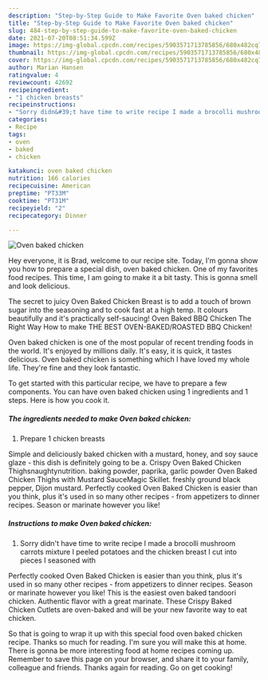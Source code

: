 ```yaml
---
description: "Step-by-Step Guide to Make Favorite Oven baked chicken"
title: "Step-by-Step Guide to Make Favorite Oven baked chicken"
slug: 484-step-by-step-guide-to-make-favorite-oven-baked-chicken
date: 2021-07-20T08:51:34.599Z
image: https://img-global.cpcdn.com/recipes/5903571713785856/680x482cq70/oven-baked-chicken-recipe-main-photo.jpg
thumbnail: https://img-global.cpcdn.com/recipes/5903571713785856/680x482cq70/oven-baked-chicken-recipe-main-photo.jpg
cover: https://img-global.cpcdn.com/recipes/5903571713785856/680x482cq70/oven-baked-chicken-recipe-main-photo.jpg
author: Marian Hansen
ratingvalue: 4
reviewcount: 42692
recipeingredient:
- "1 chicken breasts"
recipeinstructions:
- "Sorry didn&#39;t have time to write recipe I made a brocolli mushroom carrots mixture I peeled potatoes and the chicken breast I cut into pieces I seasoned with"
categories:
- Recipe
tags:
- oven
- baked
- chicken

katakunci: oven baked chicken 
nutrition: 166 calories
recipecuisine: American
preptime: "PT33M"
cooktime: "PT31M"
recipeyield: "2"
recipecategory: Dinner

---
```



![Oven baked chicken](https://img-global.cpcdn.com/recipes/5903571713785856/680x482cq70/oven-baked-chicken-recipe-main-photo.jpg)

Hey everyone, it is Brad, welcome to our recipe site. Today, I'm gonna show you how to prepare a special dish, oven baked chicken. One of my favorites food recipes. This time, I am going to make it a bit tasty. This is gonna smell and look delicious.

The secret to juicy Oven Baked Chicken Breast is to add a touch of brown sugar into the seasoning and to cook fast at a high temp. It colours beautifully and it&#39;s practically self-saucing! Oven Baked BBQ Chicken The Right Way How to make THE BEST OVEN-BAKED/ROASTED BBQ Chicken!

Oven baked chicken is one of the most popular of recent trending foods in the world. It's enjoyed by millions daily. It's easy, it is quick, it tastes delicious. Oven baked chicken is something which I have loved my whole life. They're fine and they look fantastic.


To get started with this particular recipe, we have to prepare a few components. You can have oven baked chicken using 1 ingredients and 1 steps. Here is how you cook it.

<!--inarticleads1-->

##### The ingredients needed to make Oven baked chicken:

1. Prepare 1 chicken breasts


Simple and deliciously baked chicken with a mustard, honey, and soy sauce glaze - this dish is definitely going to be a. Crispy Oven Baked Chicken Thighsnaughtynutrition. baking powder, paprika, garlic powder Oven Baked Chicken Thighs with Mustard SauceMagic Skillet. freshly ground black pepper, Dijon mustard. Perfectly cooked Oven Baked Chicken is easier than you think, plus it&#39;s used in so many other recipes - from appetizers to dinner recipes. Season or marinate however you like! 

<!--inarticleads2-->

##### Instructions to make Oven baked chicken:

1. Sorry didn&#39;t have time to write recipe I made a brocolli mushroom carrots mixture I peeled potatoes and the chicken breast I cut into pieces I seasoned with


Perfectly cooked Oven Baked Chicken is easier than you think, plus it&#39;s used in so many other recipes - from appetizers to dinner recipes. Season or marinate however you like! This is the easiest oven baked tandoori chicken. Authentic flavor with a great marinate. These Crispy Baked Chicken Cutlets are oven-baked and will be your new favorite way to eat chicken. 

So that is going to wrap it up with this special food oven baked chicken recipe. Thanks so much for reading. I'm sure you will make this at home. There is gonna be more interesting food at home recipes coming up. Remember to save this page on your browser, and share it to your family, colleague and friends. Thanks again for reading. Go on get cooking!
